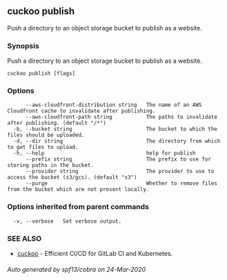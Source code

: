 ## cuckoo publish

Push a directory to an object storage bucket to publish as a website.

### Synopsis

Push a directory to an object storage bucket to publish as a website.

```
cuckoo publish [flags]
```

### Options

```
      --aws-cloudfront-distribution string   The name of an AWS Cloudfront cache to invalidate after publishing.
      --aws-cloudfront-path string           The paths to invalidate after publishing. (default "/*")
  -b, --bucket string                        The bucket to which the files should be uploaded.
  -d, --dir string                           The directory from which to get files to upload.
  -h, --help                                 help for publish
      --prefix string                        The prefix to use for storing paths in the bucket.
      --provider string                      The provider to use to access the bucket (s3/gcs). (default "s3")
      --purge                                Whether to remove files from the bucket which are not present locally.
```

### Options inherited from parent commands

```
  -v, --verbose   Set verbose output.
```

### SEE ALSO

* [cuckoo](cuckoo.md)	 - Efficient CI/CD for GitLab CI and Kubernetes.

###### Auto generated by spf13/cobra on 24-Mar-2020
